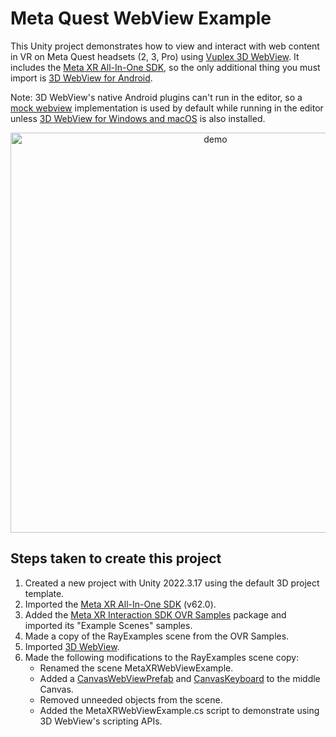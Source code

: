 # Meta Quest WebView Example

This Unity project demonstrates how to view and interact with web content in VR on Meta Quest headsets (2, 3, Pro) using [Vuplex 3D WebView](https://developer.vuplex.com/webview/overview). It includes the [Meta XR All-In-One SDK](https://assetstore.unity.com/packages/tools/integration/meta-xr-all-in-one-sdk-269657), so the only additional thing you must import is [3D WebView for Android](https://store.vuplex.com/webview/android).

Note: 3D WebView's native Android plugins can't run in the editor, so a [mock webview](https://support.vuplex.com/articles/mock-webview) implementation is used by default while running in the editor unless [3D WebView for Windows and macOS](https://store.vuplex.com/webview/windows-mac) is also installed.

<p align="center">
  <img alt="demo" src="./demo.gif" width="640">
</p>

## Steps taken to create this project

1. Created a new project with Unity 2022.3.17 using the default 3D project template.
2. Imported the [Meta XR All-In-One SDK](https://assetstore.unity.com/packages/tools/integration/meta-xr-all-in-one-sdk-269657) (v62.0).
3. Added the [Meta XR Interaction SDK OVR Samples](https://developer.oculus.com/downloads/package/meta-xr-interaction-sdk-ovr-samples/) package and imported its "Example Scenes" samples.
4. Made a copy of the RayExamples scene from the OVR Samples.
5. Imported [3D WebView](https://developer.vuplex.com).
6. Made the following modifications to the RayExamples scene copy:
    - Renamed the scene MetaXRWebViewExample.
    - Added a [CanvasWebViewPrefab](https://developer.vuplex.com/webview/CanvasWebViewPrefab) and [CanvasKeyboard](https://developer.vuplex.com/webview/CanvasKeyboard) to the middle Canvas.
    - Removed unneeded objects from the scene.
    - Added the MetaXRWebViewExample.cs script to demonstrate using 3D WebView's scripting APIs.
